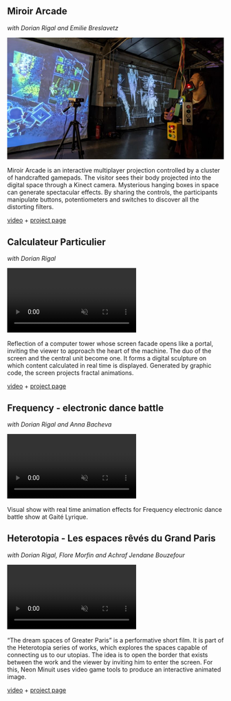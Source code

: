 ## Miroir Arcade

*with Dorian Rigal and Emilie Breslavetz* 

![image](media/images/project/miroir-arcade.jpg)

Miroir Arcade is an interactive multiplayer projection controlled by a cluster of handcrafted gamepads. The visitor sees their body projected into the digital space through a Kinect camera. Mysterious hanging boxes in space can generate spectacular effects. By sharing the controls, the participants manipulate buttons, potentiometers and switches to discover all the distorting filters.  

[video](https://vimeo.com/691949659) + [project page](https://gamaelstrom.com/projects/miroir-arcade/)

## Calculateur Particulier

*with Dorian Rigal* 

<video autoplay muted loop src="media/video/project/fractal-raspi.mp4"></video>

Reflection of a computer tower whose screen facade opens like a portal, inviting the viewer to approach the heart of the machine. The duo of the screen and the central unit become one. It forms a digital sculpture on which content calculated in real time is displayed. Generated by graphic code, the screen projects fractal animations.

[video](https://vimeo.com/694579050) + [project page](https://www.minuitdigital.com/Galerie-Publication/Calculateur-Particulier)

## Frequency - electronic dance battle

*with Dorian Rigal and Anna Bacheva* 

<video autoplay muted loop src="media/video/project/frequency.mp4"></video>

Visual show with real time animation effects for Frequency electronic dance battle show at Gaité Lyrique.

## Heterotopia - Les espaces rêvés du Grand Paris

*with Dorian Rigal, Flore Morfin and Achraf Jendane Bouzefour* 

<video autoplay muted loop src="media/video/project/heterotopia-city.mp4"></video>

“The dream spaces of Greater Paris” is a performative short film. It is part of the Heterotopia series of works, which explores the spaces capable of connecting us to our utopias. The idea is to open the border that exists between the work and the viewer by inviting him to enter the screen. For this, Neon Minuit uses video game tools to produce an interactive animated image.

[video](https://vimeo.com/655294472) + [project page](https://www.minuitdigital.com/Interactive-Installation/Heterotopia-2021)